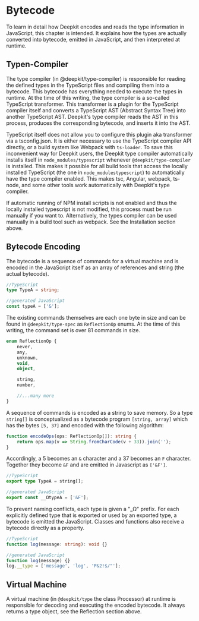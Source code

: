 <a name="runtime-types-bytecode"></a>
# Bytecode

To learn in detail how Deepkit encodes and reads the type information in JavaScript, this chapter is intended. It explains how the types are actually converted into bytecode, emitted in JavaScript, and then interpreted at runtime.

## Typen-Compiler

The type compiler (in @deepkit/type-compiler) is responsible for reading the defined types in the TypeScript files and compiling them into a bytecode. This bytecode has everything needed to execute the types in runtime.
At the time of this writing, the type compiler is a so-called TypeScript transformer. This transformer is a plugin for the TypeScript compiler itself and converts a TypeScript AST (Abstract Syntax Tree) into another TypeScript AST. Deepkit's type compiler reads the AST in this process, produces the corresponding bytecode, and inserts it into the AST.

TypeScript itself does not allow you to configure this plugin aka transformer via a tsconfig.json. It is either necessary to use the TypeScript compiler API directly, or a build system like Webpack with `ts-loader`. To save this inconvenient way for Deepkit users, the Deepkit type compiler automatically installs itself in `node_modules/typescript` whenever `@deepkit/type-compiler` is installed. This makes it possible for all build tools that access the locally installed TypeScript (the one in `node_modulestypescript`) to automatically have the type compiler enabled. This makes tsc, Angular, webpack, ts-node, and some other tools work automatically with Deepkit's type compiler.

If automatic running of NPM install scripts is not enabled and thus the locally installed typescript is not modified, this process must be run manually if you want to. Alternatively, the types compiler can be used manually in a build tool such as webpack. See the Installation section above.

## Bytecode Encoding

The bytecode is a sequence of commands for a virtual machine and is encoded in the JavaScript itself as an array of references and string (the actual bytecode).

```typescript
//TypeScript
type TypeA = string;

//generated JavaScript
const typeA = ['&'];
```

The existing commands themselves are each one byte in size and can be found in `@deepkit/type-spec` as `ReflectionOp` enums. At the time of this writing, the command set is over 81 commands in size.

```typescript
enum ReflectionOp {
    never,
    any,
    unknown,
    void,
    object,

    string,
    number,

    //...many more
}
```

A sequence of commands is encoded as a string to save memory. So a type `string[]` is conceptualized as a bytecode program `[string, array]` which has the bytes `[5, 37]` and encoded with the following algorithm:

```typescript
function encodeOps(ops: ReflectionOp[]): string {
    return ops.map(v => String.fromCharCode(v + 33)).join('');
}
```

Accordingly, a 5 becomes an `&` character and a 37 becomes an `F` character. Together they become `&F` and are emitted in Javascript as `['&F']`.

```typescript
//TypeScript
export type TypeA = string[];

//generated JavaScript
export const __ΩtypeA = ['&F'];
```

To prevent naming conflicts, each type is given a "_Ω" prefix. For each explicitly defined type that is exported or used by an exported type, a bytecode is emitted the JavaScript. Classes and functions also receive a bytecode directly as a property.

```typescript
//TypeScript
function log(message: string): void {}

//generated JavaScript
function log(message) {}
log.__type = ['message', 'log', 'P&2!$/"'];
```

## Virtual Machine

A virtual machine (in `@deepkit/type` the class Processor) at runtime is responsible for decoding and executing the encoded bytecode. It always returns a type object, see the Reflection section above.
